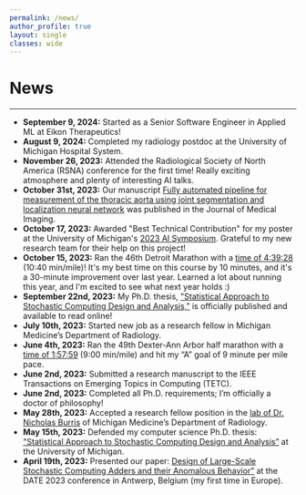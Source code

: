 ```yaml
---
permalink: /news/
author_profile: true
layout: single
classes: wide
---
```

<h1>News</h1>
<hr color="#B12B3A" size="8">

- **September 9, 2024:** Started as a Senior Software Engineer in Applied ML at Eikon Therapeutics!
- **August 9, 2024:** Completed my radiology postdoc at the University of Michigan Hospital System.
- **November 26, 2023:** Attended the Radiological Society of North America (RSNA) conference for the first time! Really exciting atmosphere and plenty of interesting AI talks.
- **October 31st, 2023:** Our manuscript <a target="_blank" href="https://doi.org/10.1117/1.JMI.10.5.051810">Fully automated pipeline for measurement of the thoracic aorta using joint segmentation and localization neural network</a> was published in the Journal of Medical Imaging.
- **October 17, 2023:** Awarded "Best Technical Contribution" for my poster at the University of Michigan's <a target="_blank" href="https://ai.engin.umich.edu/events/2023-ai-symposium/">2023 AI Symposium</a>. Grateful to my new research team for their help on this project!
- **October 15, 2023:** Ran the 46th Detroit Marathon with a <a target="_blank" href="https://raceday.enmotive.com/#/events/2023-detroit-free-press-marathon/registrants/62559eb8-bba3-41d2-af62-30a1c87e5c6f">time of 4:39:28</a> (10:40 min/mile)! It's my best time on this course by 10 minutes, and it's a 30-minute improvement over last year. Learned a lot about running this year, and I'm excited to see what next year holds :)
- **September 22nd, 2023:** My Ph.D. thesis,  <a target="_blank" href="https://deepblue.lib.umich.edu/handle/2027.42/177694">"Statistical Approach to Stochastic Computing Design and Analysis,”</a> is officially published and available to read online!
- **July 10th, 2023:** Started new job as a research fellow in Michigan Medicine’s Department of Radiology.
- **June 4th, 2023:** Ran the 49th Dexter-Ann Arbor half marathon with a <a target="_blank" href="https://web.archive.org/web/20230723102014/https://runsignup.com/Race/Results/67241/IndividualResult/dSSk?resultSetId=385012#U24597881.">time of 1:57:59</a> (9:00 min/mile) and hit my “A” goal of 9 minute per mile pace.
- **June 2nd, 2023:** Submitted a research manuscript to the IEEE Transactions on Emerging Topics in Computing (TETC).
- **June 2nd, 2023:** Completed all Ph.D. requirements; I’m officially a doctor of philosophy!
- **May 28th, 2023:** Accepted a research fellow position in the <a target="_blank" href="https://burris.lab.medicine.umich.edu">lab of Dr. Nicholas Burris</a> of Michigan Medicine’s Department of Radiology.
- **May 15th, 2023:** Defended my computer science Ph.D. thesis: <a target="_blank" href="https://deepblue.lib.umich.edu/handle/2027.42/177694">"Statistical Approach to Stochastic Computing Design and Analysis”</a> at the University of Michigan.
- **April 19th, 2023:** Presented our paper: <a target="_blank" href="https://ieeexplore.ieee.org/abstract/document/10137131">Design of Large-Scale Stochastic Computing Adders and their Anomalous Behavior”</a> at the DATE 2023 conference in Antwerp, Belgium (my first time in Europe).